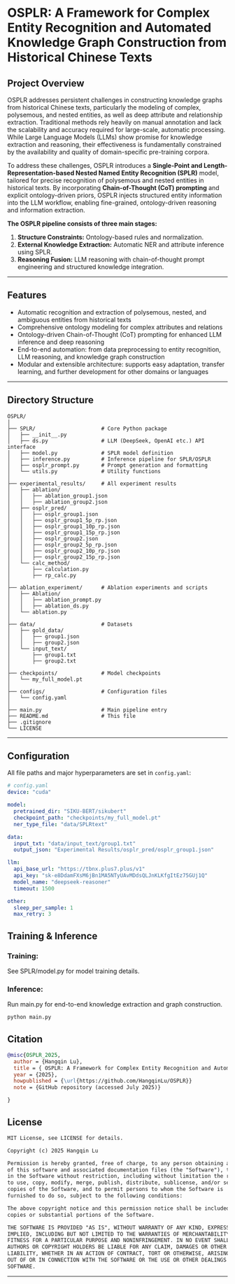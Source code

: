 # OSPLR: A Framework for Complex Entity Recognition and Automated Knowledge Graph Construction from Historical Chinese Texts
## Project Overview

OSPLR addresses persistent challenges in constructing knowledge graphs from historical Chinese texts, particularly the modeling of complex, polysemous, and nested entities, as well as deep attribute and relationship extraction. Traditional methods rely heavily on manual annotation and lack the scalability and accuracy required for large-scale, automatic processing. While Large Language Models (LLMs) show promise for knowledge extraction and reasoning, their effectiveness is fundamentally constrained by the availability and quality of domain-specific pre-training corpora.

To address these challenges, OSPLR introduces a **Single-Point and Length-Representation-based Nested Named Entity Recognition (SPLR)** model, tailored for precise recognition of polysemous and nested entities in historical texts. By incorporating **Chain-of-Thought (CoT) prompting** and explicit ontology-driven priors, OSPLR injects structured entity information into the LLM workflow, enabling fine-grained, ontology-driven reasoning and information extraction.

**The OSPLR pipeline consists of three main stages:**
1. **Structure Constraints:** Ontology-based rules and normalization.
2. **External Knowledge Extraction:** Automatic NER and attribute inference using SPLR.
3. **Reasoning Fusion:** LLM reasoning with chain-of-thought prompt engineering and structured knowledge integration.

---


## Features

- Automatic recognition and extraction of polysemous, nested, and ambiguous entities from historical texts
- Comprehensive ontology modeling for complex attributes and relations
- Ontology-driven Chain-of-Thought (CoT) prompting for enhanced LLM inference and deep reasoning
- End-to-end automation: from data preprocessing to entity recognition, LLM reasoning, and knowledge graph construction
- Modular and extensible architecture: supports easy adaptation, transfer learning, and further development for other domains or languages

---

## Directory Structure
```text
OSPLR/
│
├── SPLR/                     # Core Python package
│   ├── __init__.py
│   ├── ds.py                 # LLM (DeepSeek, OpenAI etc.) API interface
│   ├── model.py              # SPLR model definition
│   ├── inference.py          # Inference pipeline for SPLR/OSPLR
│   ├── osplr_prompt.py       # Prompt generation and formatting
│   └── utils.py              # Utility functions
│
├── experimental_results/     # All experiment results
│   ├── ablation/
│   │   ├── ablation_group1.json
│   │   ├── ablation_group2.json
│   ├── osplr_pred/
│   │   ├── osplr_group1.json
│   │   ├── osplr_group1_5p_rp.json
│   │   ├── osplr_group1_10p_rp.json
│   │   ├── osplr_group1_15p_rp.json
│   │   ├── osplr_group2.json
│   │   ├── osplr_group2_5p_rp.json
│   │   ├── osplr_group2_10p_rp.json
│   │   ├── osplr_group2_15p_rp.json
│   └── calc_method/
│       ├── calculation.py
│       ├── rp_calc.py
│
├── ablation_experiment/      # Ablation experiments and scripts
│   ├── Ablation/
│   │   ├── ablation_prompt.py
│   │   ├── ablation_ds.py
│   └── ablation.py
│
├── data/                     # Datasets
│   ├── gold_data/
│   │   ├── group1.json
│   │   ├── group2.json
│   └── input_text/
│       ├── group1.txt
│       ├── group2.txt
│
├── checkpoints/              # Model checkpoints
│   └── my_full_model.pt
│
├── configs/                  # Configuration files
│   └── config.yaml
│
├── main.py                   # Main pipeline entry
├── README.md                 # This file
├── .gitignore
└── LICENSE

```



---
## Configuration

All file paths and major hyperparameters are set in `config.yaml`:

```yaml
# config.yaml
device: "cuda"

model:
  pretrained_dir: "SIKU-BERT/sikubert"
  checkpoint_path: "checkpoints/my_full_model.pt"
  ner_type_file: "data/SPLRtext"

data:
  input_txt: "data/input_text/group1.txt"
  output_json: "Experimental Results/osplr_pred/osplr_group1.json"

llm:
  api_base_url: "https://tbnx.plus7.plus/v1"
  api_key: "sk-e8DdamFXsM6jBn1MA5NTyUAvMDdsQLJnKLKfgItEz75GUj1Q"         #
  model_name: "deepseek-reasoner"
  timeout: 1500

other:
  sleep_per_sample: 1
  max_retry: 3

```


## Training & Inference

### Training: 
 See SPLR/model.py for model training details.

###  Inference:
 Run main.py for end-to-end knowledge extraction and graph construction.
```bash
python main.py

```
## Citation
``` bibtex
@misc{OSPLR_2025,
  author = {Hangqin Lu},
  title = { OSPLR: A Framework for Complex Entity Recognition and Automated Knowledge Graph Construction from Historical Chinese Texts },
  year = {2025},
  howpublished = {\url{https://github.com/HangqinLu/OSPLR}}
  note = {GitHub repository (accessed July 2025)}

}
```
## License

``` markdown
MIT License, see LICENSE for details.

Copyright (c) 2025 Hangqin Lu

Permission is hereby granted, free of charge, to any person obtaining a copy
of this software and associated documentation files (the "Software"), to deal
in the Software without restriction, including without limitation the rights
to use, copy, modify, merge, publish, distribute, sublicense, and/or sell
copies of the Software, and to permit persons to whom the Software is
furnished to do so, subject to the following conditions:

The above copyright notice and this permission notice shall be included in all
copies or substantial portions of the Software.

THE SOFTWARE IS PROVIDED "AS IS", WITHOUT WARRANTY OF ANY KIND, EXPRESS OR
IMPLIED, INCLUDING BUT NOT LIMITED TO THE WARRANTIES OF MERCHANTABILITY,
FITNESS FOR A PARTICULAR PURPOSE AND NONINFRINGEMENT. IN NO EVENT SHALL THE
AUTHORS OR COPYRIGHT HOLDERS BE LIABLE FOR ANY CLAIM, DAMAGES OR OTHER
LIABILITY, WHETHER IN AN ACTION OF CONTRACT, TORT OR OTHERWISE, ARISING FROM,
OUT OF OR IN CONNECTION WITH THE SOFTWARE OR THE USE OR OTHER DEALINGS IN THE
SOFTWARE.
```

---







